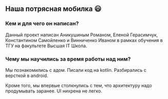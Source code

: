 <h2>Наша потрясная мобилка 😃</h2>

<h3>Кем и для чего он написан? </h3>
<p>Данный проект написан Аникушиным Романом, Еленой Герасимчук, Константином Самойленко и Винниченко Иваном в рамках обучения в ТГУ на факультете Высшая IT Школа.</p>

<h3>Чему мы научились за время работы над ним? </h3>
<p>Мы познакомились с адом. Писали код на kotlin. Разбирались с версткой в android.</p>
<p>Кроме того, мы впервые столкнулись с тем, что архитектуру надо продумывать заранее. UI нихрена не легко.</p>
